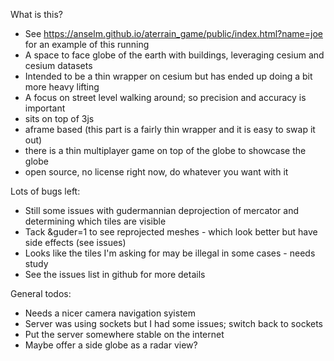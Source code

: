 What is this?

  + See https://anselm.github.io/aterrain_game/public/index.html?name=joe for an example of this running
  + A space to face globe of the earth with buildings, leveraging cesium and cesium datasets
  + Intended to be a thin wrapper on cesium but has ended up doing a bit more heavy lifting
  + A focus on street level walking around; so precision and accuracy is important
  + sits on top of 3js
  + aframe based (this part is a fairly thin wrapper and it is easy to swap it out)
  + there is a thin multiplayer game on top of the globe to showcase the globe
  + open source, no license right now, do whatever you want with it

Lots of bugs left:

  + Still some issues with gudermannian deprojection of mercator and determining which tiles are visible
  + Tack &guder=1 to see reprojected meshes - which look better but have side effects (see issues)
  + Looks like the tiles I'm asking for may be illegal in some cases - needs study
  + See the issues list in github for more details

General todos:

  + Needs a nicer camera navigation syistem
  + Server was using sockets but I had some issues; switch back to sockets
  + Put the server somewhere stable on the internet
  + Maybe offer a side globe as a radar view?
